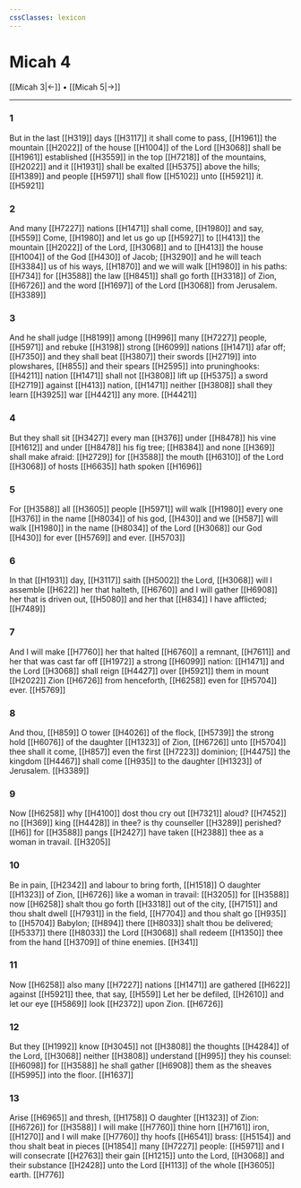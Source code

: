 ```yaml
---
cssClasses: lexicon
---
```

# Micah 4

[[Micah 3|←]] • [[Micah 5|→]]

---

### 1
But in the last [[H319]] days [[H3117]] it shall come to pass, [[H1961]] the mountain [[H2022]] of the house [[H1004]] of the Lord [[H3068]] shall be [[H1961]] established [[H3559]] in the top [[H7218]] of the mountains, [[H2022]] and it [[H1931]] shall be exalted [[H5375]] above the hills; [[H1389]] and people [[H5971]] shall flow [[H5102]] unto [[H5921]] it. [[H5921]]

### 2
And many [[H7227]] nations [[H1471]] shall come, [[H1980]] and say, [[H559]] Come, [[H1980]] and let us go up [[H5927]] to [[H413]] the mountain [[H2022]] of the Lord, [[H3068]] and to [[H413]] the house [[H1004]] of the God [[H430]] of Jacob; [[H3290]] and he will teach [[H3384]] us of his ways, [[H1870]] and we will walk [[H1980]] in his paths: [[H734]] for [[H3588]] the law [[H8451]] shall go forth [[H3318]] of Zion, [[H6726]] and the word [[H1697]] of the Lord [[H3068]] from Jerusalem. [[H3389]]

### 3
And he shall judge [[H8199]] among [[H996]] many [[H7227]] people, [[H5971]] and rebuke [[H3198]] strong [[H6099]] nations [[H1471]] afar off; [[H7350]] and they shall beat [[H3807]] their swords [[H2719]] into plowshares, [[H855]] and their spears [[H2595]] into pruninghooks: [[H4211]] nation [[H1471]] shall not [[H3808]] lift up [[H5375]] a sword [[H2719]] against [[H413]] nation, [[H1471]] neither [[H3808]] shall they learn [[H3925]] war [[H4421]] any more. [[H4421]]

### 4
But they shall sit [[H3427]] every man [[H376]] under [[H8478]] his vine [[H1612]] and under [[H8478]] his fig tree; [[H8384]] and none [[H369]] shall make afraid: [[H2729]] for [[H3588]] the mouth [[H6310]] of the Lord [[H3068]] of hosts [[H6635]] hath spoken [[H1696]]

### 5
For [[H3588]] all [[H3605]] people [[H5971]] will walk [[H1980]] every one [[H376]] in the name [[H8034]] of his god, [[H430]] and we [[H587]] will walk [[H1980]] in the name [[H8034]] of the Lord [[H3068]] our God [[H430]] for ever [[H5769]] and ever. [[H5703]]

### 6
In that [[H1931]] day, [[H3117]] saith [[H5002]] the Lord, [[H3068]] will I assemble [[H622]] her that halteth, [[H6760]] and I will gather [[H6908]] her that is driven out, [[H5080]] and her that [[H834]] I have afflicted; [[H7489]]

### 7
And I will make [[H7760]] her that halted [[H6760]] a remnant, [[H7611]] and her that was cast far off [[H1972]] a strong [[H6099]] nation: [[H1471]] and the Lord [[H3068]] shall reign [[H4427]] over [[H5921]] them in mount [[H2022]] Zion [[H6726]] from henceforth, [[H6258]] even for [[H5704]] ever. [[H5769]]

### 8
And thou, [[H859]] O tower [[H4026]] of the flock, [[H5739]] the strong hold [[H6076]] of the daughter [[H1323]] of Zion, [[H6726]] unto [[H5704]] thee shall it come, [[H857]] even the first [[H7223]] dominion; [[H4475]] the kingdom [[H4467]] shall come [[H935]] to the daughter [[H1323]] of Jerusalem. [[H3389]]

### 9
Now [[H6258]] why [[H4100]] dost thou cry out [[H7321]] aloud? [[H7452]] no [[H369]] king [[H4428]] in thee? is thy counseller [[H3289]] perished? [[H6]] for [[H3588]] pangs [[H2427]] have taken [[H2388]] thee as a woman in travail. [[H3205]]

### 10
Be in pain, [[H2342]] and labour to bring forth, [[H1518]] O daughter [[H1323]] of Zion, [[H6726]] like a woman in travail: [[H3205]] for [[H3588]] now [[H6258]] shalt thou go forth [[H3318]] out of the city, [[H7151]] and thou shalt dwell [[H7931]] in the field, [[H7704]] and thou shalt go [[H935]] to [[H5704]] Babylon; [[H894]] there [[H8033]] shalt thou be delivered; [[H5337]] there [[H8033]] the Lord [[H3068]] shall redeem [[H1350]] thee from the hand [[H3709]] of thine enemies. [[H341]]

### 11
Now [[H6258]] also many [[H7227]] nations [[H1471]] are gathered [[H622]] against [[H5921]] thee, that say, [[H559]] Let her be defiled, [[H2610]] and let our eye [[H5869]] look [[H2372]] upon Zion. [[H6726]]

### 12
But they [[H1992]] know [[H3045]] not [[H3808]] the thoughts [[H4284]] of the Lord, [[H3068]] neither [[H3808]] understand [[H995]] they his counsel: [[H6098]] for [[H3588]] he shall gather [[H6908]] them as the sheaves [[H5995]] into the floor. [[H1637]]

### 13
Arise [[H6965]] and thresh, [[H1758]] O daughter [[H1323]] of Zion: [[H6726]] for [[H3588]] I will make [[H7760]] thine horn [[H7161]] iron, [[H1270]] and I will make [[H7760]] thy hoofs [[H6541]] brass: [[H5154]] and thou shalt beat in pieces [[H1854]] many [[H7227]] people: [[H5971]] and I will consecrate [[H2763]] their gain [[H1215]] unto the Lord, [[H3068]] and their substance [[H2428]] unto the Lord [[H113]] of the whole [[H3605]] earth. [[H776]]